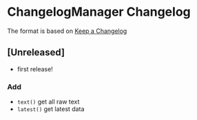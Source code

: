 # ChangelogManager Changelog

The format is based on [Keep a Changelog](https://keepachangelog.com/en/1.1.0/)

## [Unreleased]
- first release!
### Add
- `text()` get all raw text
- `latest()` get latest data
